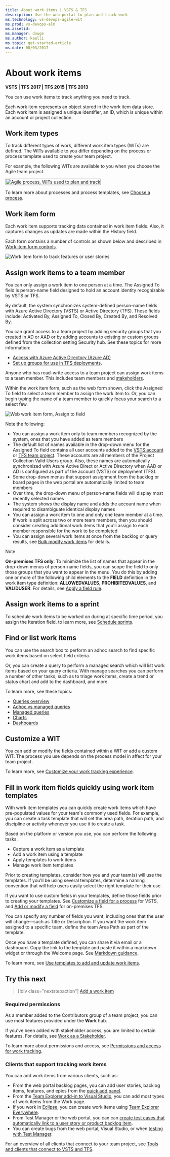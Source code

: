 ```yaml
---
title: About work items | VSTS & TFS
description: Use the web portal to plan and track work  
ms.technology: vs-devops-agile-wit
ms.prod: vs-devops-alm
ms.assetid:  
ms.manager: douge
ms.author: kaelli
ms.topic: get-started-article 
ms.date: 08/03/2017
---
```


# About work items 

**VSTS | TFS 2017 | TFS 2015 | TFS 2013**  

You can use work items to track anything you need to track. 

Each work item represents an object stored in the work item data store. Each work item is assigned a unique identifier, an ID, which is unique within an account or project collection.  

## Work item types

To track different types of work, different work item types (WITs) are defined. The WITs available to you differ depending on the process or process template used to create your team project.  

For example, the following WITs are available to you when you choose the Agile team project. 

<img src="../guidance/_img/agile-process-plan-wits.png" alt="Agile process, WITs used to plan and track" style="border: 2px solid #C3C3C3;" />

To learn more about processes and process templates, see [Choose a process](../guidance/choose-process.md).

 
## Work item form 

Each work item supports tracking data contained in work item fields. Also, it captures changes as updates are made within the History field. 

Each form contains a number of controls as shown below and described in [Work item form controls](../concepts/work-item-form-controls.md). 

![Work item form to track features or user stories](../backlogs/_img/add-work-item-vsts-user-story-form.png)


<a id="assign-work-items"></a>
## Assign work items  to a team member

You can only assign a work item to one person at a time. The Assigned To field is person-name field designed to hold an account identity recognizable by VSTS or TFS. 

By default, the system synchronizes system-defined person-name fields with  Azure Active Directory (VSTS) or Active Directory (TFS). These fields include: Activated By, Assigned To, Closed By, Created By, and Resolved By. 

You can grant access to a team project by adding security groups that you created in AD or AAD or by adding accounts to existing or custom groups defined from the collection setting Security hub. See these topics for more information: 

- [Access with Azure Active Directory (Azure AD)](../../accounts/add-users-to-aad.md) 
- [Set up groups for use in TFS deployments](../../tfs-server/admin/setup-ad-groups.md).

Anyone who has read-write access to a team project can assign work items to a team member. This includes team members and [stakeholders](../../quickstart/get-started-stakeholder.md).  

Within the work item form, such as the web form shown, click the Assigned To field to select a team member to assign the work item to. Or, you can begin typing the name of a team member to quickly focus your search to a select few. 

![Web work item form, Assign to field](../_shared/_img/assign-work-items.png)  

Note the following: 
- You can assign a work item only to team members recognized by the system, ones that you have added as team members 
- The default list of names available in the drop-down menu for the Assigned To field contains all user accounts added to the [VSTS account](../../accounts/add-team-members-vs.md) or [TFS team project](../../accounts/add-users.md). These accounts are all members of the Project Collection Valid Users group.  Also, these names are automatically synchronized with Azure Active Direct or Active Directory when AAD or AD is configured as part of the account (VSTS) or deployment (TFS).    
- Some drop-down menus that support assignment from the backlog or board pages in the web portal are automatically limited to team members 
- Over time, the drop-down menu of person-name fields will display most recently selected names  
- The system shows the display name and adds the account name when required to disambiguate identical display names  
- You can assign a work item to one and only one team member at a time. If work is split across two or more team members, then you should consider creating additional work items that you'll assign to each member responsible for the work to be completed  
- You can assign several work items at once from the backlog or query results, see [Bulk modify work items](../backlogs/bulk-modify-work-items.md) for details.  


>[!NOTE]  
>**On-premises TFS only**: To minimize the list of names that appear in the drop-down menus of person-name fields, you can scope the field to only those groups that you want to appear in the menu. You do this by adding one or more of the following child elements to the **FIELD** definition in the work item type definition: **ALLOWEDVALUES**, **PROHIBITEDVALUES**, and **VALIDUSER**. For details, see [Apply a field rule](../reference/apply-rule-work-item-field.md).


<a id="assign-to-sprint"></a>
## Assign work items to a sprint 

To schedule work items to be worked on during at specific time period, you assign the Iteration field. to learn more, see [Schedule sprints](../scrum/define-sprints.md). 

## Find or list work items 

You can use the search box to perform an adhoc search to find specific work items based on select field criteria. 

Or, you can create a query to perform a managed search which will list work items based on your query criteria. With manage searches you can perform a number of other tasks, such as to triage work items, create a trend or status chart and add to the dashboard, and more. 

To learn more, see these topics: 
- [Queries overview](../track/example-queries.md)  
- [Adhoc vs managed queries](../track/adhoc-vs-managed-queries.md)  
- [Managed queries](../track/using-queries.md)  
- [Charts](../../report/charts.md)  
- [Dashboards](../../report/dashboards.md)  

## Customize a WIT 

You can add or modify the fields contained within a WIT or add a custom WIT. The process you use depends on the process model in affect for your team project. 

To learn more, see [Customize your work tracking experience](../customize/customize-work.md#process-models). 


## Fill in work item fields quickly using work item templates 

With work item templates you can quickly create work items which have pre-populated values for your team's commonly used fields. For example, you can create a task template that will set the area path, iteration path, and discipline or activity whenever you use it to create a task.  

Based on the platform or version you use, you can perform the following tasks. 
- Capture a work item as a template 
- Add a work item using a template
- Apply templates to work items
- Manage work item templates
 
Prior to creating templates, consider how you and your team(s) will use the templates. If you'll be using several templates, determine a naming convention that will help users easily select the right template for their use. 

If you want to use custom fields in your templates, define those fields prior to creating your templates. See [Customize a field for a process](../process/customize-process-field.md) for VSTS, and [Add or modify a field](../customize/add-modify-field.md) for on-premises TFS. 

You can specify any number of fields you want, including ones that the user will change&mdash;such as Title or Description. If you want the work item assigned to a specific team, define the team Area Path as part of the template.  

Once you have a template defined, you can share it via email or a dashboard. Copy the link to the template and paste it within a markdown widget or through the Welcome page. See [Markdown guidance](../../reference/markdown-guidance.md).  

To learn more, see [Use templates to add and update work items](../productivity/work-item-template.md).  
 

## Try this next 

> [!div class="nextstepaction"]
> [Add a work item](/vsts/work/backlogs/add-work-items?toc=/vsts/work/work-items/toc.json&bc=/vsts/work/work-items/breadcrumb/toc.json)


### Required permissions

As a member added to the Contributors group of a team project, you can use most features provided under the **Work** hub. 

If you've been added with stakeholder access, you are limited to certain features. For details, see [Work as a Stakeholder](../../quickstart/get-started-stakeholder.md). 

To learn more about permissions and access, see [Permissions and access for work tracking](../permissions-access-work-tracking.md). 


<a id="clients"></a>  
### Clients that support tracking work items  
You can add work items from various clients, such as: 
- From the web portal backlog pages, you can add user stories, backlog items, features, and epics from the [quick add panel](../backlogs/create-your-backlog.md). 
- From the [Team Explorer add-in to Visual Studio](../../connect/work-team-explorer.md), you can add most types of work items from the Work page.  
- If you work in [Eclipse](https://eclipse.org/home/newcomers.php), you can create work items using [Team Explorer Everywhere](https://www.visualstudio.com/products/team-explorer-everywhere-vs). 
- From Test Manager or the web portal, you can can [create test cases that automatically link to a user story or product backlog item](../../manual-test/getting-started/create-test-cases.md).
- You can create bugs from the web portal, Visual Studio, or when [testing with Test Manager](https://msdn.microsoft.com/library/dd286731.aspx).  

For an overview of all clients that connect to your team project, see [Tools and clients that connect to VSTS and TFS](../../tools.md). 



 

 